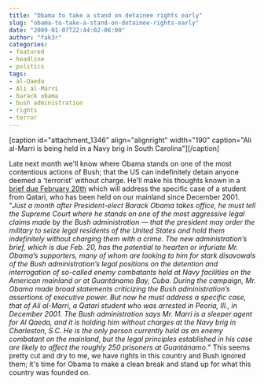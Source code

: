 ```yaml
---
title: "Obama to take a stand on detainee rights early"
slug: "obama-to-take-a-stand-on-detainee-rights-early"
date: "2009-01-07T22:44:02-06:00"
author: "fak3r"
categories:
- featured
- headline
- politics
tags:
- al-Qaeda
- Ali al-Marri
- barack obama
- bush administration
- rights
- terror
---
```


[caption id="attachment_1346" align="alignright" width="190" caption="Ali al-Marri is being held in a Navy brig in South Carolina"][/caption]

Late next month we'll know where Obama stands on one of the most contentious actions of Bush; that the US can indefinitely detain anyone deemed a 'terrorist' without charge.  He'll make his thoughts known in a [brief due February 20th](http://www.nytimes.com/2009/01/03/washington/03scotus.html?_r=1&pagewanted=print) which will address the specific case of a student from Qatari, who has been held on our mainland since December 2001.  "_Just a month after President-elect Barack Obama takes office, he must tell the Supreme Court where he stands on one of the most aggressive legal claims made by the Bush administration — that the president may order the military to seize legal residents of the United States and hold them indefinitely without charging them with a crime. The new administration’s brief, which is due Feb. 20, has the potential to hearten or infuriate Mr. Obama’s supporters, many of whom are looking to him for stark disavowals of the Bush administration’s legal positions on the detention and interrogation of so-called enemy combatants held at Navy facilities on the American mainland or at Guantánamo Bay, Cuba. During the campaign, Mr. Obama made broad statements criticizing the Bush administration’s assertions of executive power. But now he must address a specific case, that of Ali al-Marri, a Qatari student who was arrested in Peoria, Ill., in December 2001. The Bush administration says Mr. Marri is a sleeper agent for Al Qaeda, and it is holding him without charges at the Navy brig in Charleston, S.C. He is the only person currently held as an enemy combatant on the mainland, but the legal principles established in his case are likely to affect the roughly 250 prisoners at Guantánamo._"  This seems pretty cut and dry to me, we have rights in this country and Bush ignored them; it's time for Obama to make a clean break and stand up for what this country was founded on.
